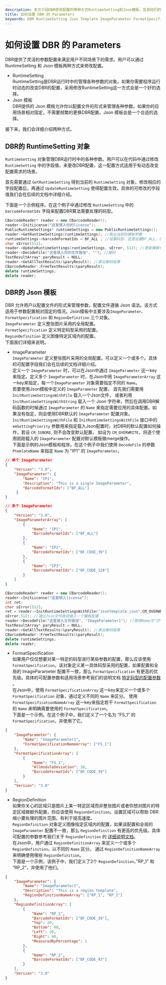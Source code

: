```yaml
---   
description: 本文介绍DBR修改配置的两种方式RuntimeSetting和Json模板，及其他们的语法规则
title: 如何设置 DBR 的 Parameters
keywords: DBR RuntimeSetting Json Template ImageParameter FormatSpecification
---
```

# 如何设置 DBR 的 Parameters
DBR提供了灵活的参数配置来满足用户不同场景下的需求。用户可以通过 RuntimeSetting 和 Json 模板两种方式来修改配置。
- RuntimeSetting   
RuntimeSetting是DBR运行时中的管理各种参数的对象。如果你需要程序运行时动态的改变DBR的配置，采用修改RuntimeSetting这一方式会是一个好的选择。
- Json 模板   
DBR提供的 Json 模板允许你以配置文件的形式来管理各种参数。如果你的应用场景相对固定，不需要频繁的更换DBR配置，Json 模板会是一个合适的选择。

接下来，我们会详细介绍两种方式。

## DBR的 RuntimeSetting 对象
`RuntimeSetting` 对象管理DBR运行时中的各种参数。用户可以在代码中通过修改 `RuntimeSetting` 中的字段值，来更改DBR配置，这一配置方式适用于有动态改变配置需求的场景。

首先需要通过 `GetRuntimeSetting` 得到当前的 `RuntimeSetting` 对象，修改相应的字段配置后，再通过 `UpdateRuntimeSetting` 使得配置生效。具体的可修改的字段值我们会在后续的文档中详细介绍。

下面是一个示例程序。在这个例子中通过修改 `RuntimeSetting` 中的 `barcodeFormatIds` 字段来配置DBR算法需要处理的码型。
```c++
CBarcodeReader* reader = new CBarcodeReader();   
reader->InitLicense("这里填入你的license");  
PublicRuntimeSettings* runtimeSettings = new PublicRuntimeSettings();   
reader->GetRuntimeSettings(runtimeSettings); //取出当前的模板参数  
runtimeSettings->barcodeFormatIds = BF_ALL ; //设置码型，这里设置BF_ALL，也就是所有barcodeFormatIds里的码型  
char sError[512];   
reader->UpdateRuntimeSettings(runtimeSettings, sError, 512); //更新模板参数  
reader->DecodeFile("这里填入你的文件路径", ""); //解码  
TextResultArray* paryResult = NULL;   
reader->GetAllTextResults(&paryResult); //拿出解码结果  
CBarcodeReader::FreeTextResults(&paryResult);   
delete runtimeSettings;   
delete reader;  
```
## DBR的 Json 模板
DBR 允许用户以配置文件的形式来管理参数，配置文件遵循 Json 语法。该方式适用于参数配置相对固定的情况。Json模板中主要涉及`ImageParameter`、 `FormatSpecification` 和 `RegionDefinition` 三个对象。   
`ImageParameter` 定义整张图片采用的全局配置。   
`FormatSpecification` 定义特定码型采用的配置。   
`RegionDefinition` 定义图像特定区域内的配置。   
下面我们详细来说明。
- ImageParameter   
`ImageParameter` 定义整张图片采用的全局配置。可以定义一个或多个。具体的可配置字段我们会在后续的文档详细介绍。   
定义一个 `ImageParameter` 时，可以在Json中通过  `ImageParameter` 这一key来指定。定义多个 `ImageParameter` 时，在Json中用 `ImageParameterArray` 这一key来指定，每一个`ImageParameter` 对象需要指定不同的 `Name`。   
若要使用Json模板中定义的 `ImageParameter` 配置， 首先我们需要用 `InitRuntimeSettingsWithFile` 载入一个Json文件，
或者利用 `InitRuntimeSettingsWithString` 载入一个 Json 字符串，然后在调用DBR解码函数的时候通过 `ImageParameter` 的 `Name` 来指定需要应用的具体配置。如果没有指定，则会使用DBR默认的 `ImageParameter` 配置对象。   
`InitRuntimeSettingsWithFile` 和 `InitRuntimeSettingsWithFile` 接口中的 `emSettingPriority` 参数用来指定载入Json配置时，对DBR的默认配置如何操作，若设 `CM_IGNORE`, 则不会改变默认配置， 如设为 `CM_OVERWRITE`，将逐个使用刚刚载入的 `ImageParameter` 配置对默认模板做merge操作。   
下面是示例的Json模板和程序。在这个例子中我们使用 `DecodeFile` 的参数  `PtemlateName` 来指定 `Name` 为 "IP1" 的 `ImageParameter`。  

```json
// 单个 ImageParameter
{
    "Version": "3.0",
    "ImageParameter": {                   
        "Name": "IP1",
        "Description": "This is a single ImageParameter", 
        "BarcodeFormatIds": ["BF_ALL"]
     }
}
```

```json
// 多个 ImageParameter
{
    "Version": "3.0", 
    "ImageParameterArray": [                        
        {
            "Name": "IP1",              
            "BarcodeFormatIds": ["BF_ALL"]
        }, 
        {
            "Name": "IP2",                
            "BarcodeFormatIds": ["BF_CODE_39"]
        }, 
        {
            "Name": "IP3",                  
            "BarcodeFormatIds": ["BF_CODE_128"]
        }
    ]
}
``` 

```c++
CBarcodeReader* reader = new CBarcodeReader();         
reader->InitLicense("这里填入license");        
int ret;
char sError[512];         
ret = reader->InitRuntimeSettingsWithFile("JsonTemplate.json",CM_OVERWRITE,
sError,512); //通过Json文件路径载入一个模板配置  
reader->DecodeFile("这里填入文件路径", "ImageParameter1"); //使用Name为"IP1"的配置   
TextResultArray* paryResult = NULL;         
reader->GetAllTextResults(&paryResult); //拿出解码结果        
CBarcodeReader::FreeTextResults(&paryResult);         
delete runtimeSettings;         
delete reader;
```

- FormatSpecification   
如果用户仅仅想要对某一特定的码型进行某些参数的配置，那么应该使用 `FormatSpecification`。该对象定义某一具体码型采用的配置，如果配置和全局的
ImageParameter 配置不一致，那么 `FormatSpecification` 有更高的优先级。具体的可配置参数和适用场景参考我们的说明文档 [特定码型的配置参数]() 。   
在Json中，使用 `FormatSpecificationArray` 这一key来定义一个或多个
`FormatSpecification` 对象，通过定义不同的 `Name` 来区分。
使用 `FormatSpecificationNameArray` 这一key来指定若干 `FormatSpecification` 的 `Name` 来明确需要使用的 `FormatSpecification`。   
下面是一个示例。在这个例子中，我们定义了一个名为 “FS_1” 的 `FormatSpecification`，并使用了它。

```json
{
    "ImageParameter": {
        "Name": "ImageParameter1",
        "FormatSpecificationNameArray": ["FS_1"]
    }, 
    "FormatSpecificationArray": [
        {
            "Name": "FS_1",
            "AllmoduleDeviation": 10, 
            "BarcodeFormatIds": ["BF_CODE_39"]
        }
    ],
    "Version": "3.0"
}
```

- RegionDefinition  
如果你关心的区域只是图片上某一特定区域而非整张图片或者你想对图片的特定区域做额外配置，你应该使用 `RegionDefinition`。设置区域可以帮助 DBR 缩小要处理的图片范围，有利于提高速度。   
`RegionDefinition` 对象定义图像指定区域内的配置，如果该配置和全局的 `ImageParameter` 配置不一致，那么 `RegionDefinition` 有更高的优先级。具体可配置的参数参考我们关于 `RegionDefinition` 的 [详细说明文档]([1])。   
在Json中，用户通过 `RegionDefinitionArray` 来定义一个或多个 `RegionDefinition`，以不同的 `Name` 区分。
通过 `RegionDefinitionNameArray` 来明确使用哪些 `RegionDefinition`。   
下面是一个示例，该例子中，我们定义了2个 `RegionDefinition`，”RP_1” 和 “RP_2”，并使用了他们。

```json
{
    "ImageParameter": {
        "Name": "ImageParameter1",
        "Description": "This is a region template", 
        "RegionDefinitionNameArray": ["RP_1", "RP_2"]
    }, 
    "RegionDefinitionArray": [
        {
            "Name": "RP_1",  
            "BarcodeFormatIds": ["BF_CODE_39"], 
            "Top": 20, 
            "Bottom": 80, 
            "Left": 20, 
            "Right": 80, 
            "MeasuredByPercentage": 1
        }, 
        {
            "Name": "RP_2",
            "BarcodeFormatIds": ["BF_CODE_93"]
        }
    ], 
    "Version": "3.0"
}
```

[1]: parameters-of-algorithm-flow\manually-define-region-of-interest.md




